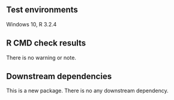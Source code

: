 ## Test environments
Windows 10, R 3.2.4

## R CMD check results
There is no warning or note.

## Downstream dependencies
This is a new package. There is no any downstream dependency.
